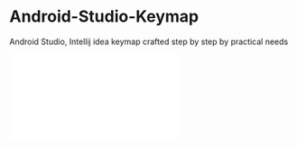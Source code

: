 # Android-Studio-Keymap
Android Studio, Intellij idea  keymap crafted step by step by practical needs 

![Default Settings](KeymapEliLisway.pdf)
